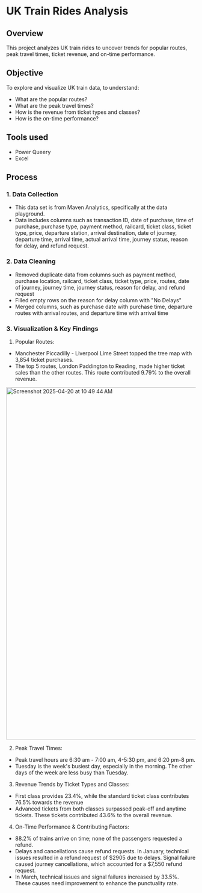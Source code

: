 # UK Train Rides Analysis

## Overview
This project analyzes UK train rides to uncover trends for popular routes, peak travel times, ticket revenue, and on-time performance.

## Objective
To explore and visualize UK train data, to understand:
- What are the popular routes?
- What are the peak travel times?
- How is the revenue from ticket types and classes?
- How is the on-time performance?

## Tools used
- Power Queery
- Excel
## Process

### 1. Data Collection
- This data set is from Maven Analytics, specifically at the data playground.
- Data includes columns such as transaction ID, date of purchase, time of purchase, purchase type, payment method, railcard, ticket class, ticket type, price, departure station, arrival destination, date of journey, departure time, arrival time, actual arrival time, journey status, reason for delay, and refund request.

### 2. Data Cleaning
- Removed duplicate data from columns such as payment method, purchase location, railcard, ticket class, ticket type, price, routes, date of journey, journey time, journey status, reason for delay, and refund request
- Filled empty rows on the reason for delay column with "No Delays"
- Merged columns, such as purchase date with purchase time, departure routes with arrival routes, and departure time with arrival time
### 3. Visualization & Key Findings
1. Popular Routes: 
* Manchester Piccadilly - Liverpool Lime Street topped the tree map with 3,854 ticket purchases. 
* The top 5 routes, London Paddington to Reading, made higher ticket sales than the other routes. This route contributed 9.79% to the overall revenue.
<img width="936" alt="Screenshot 2025-04-20 at 10 49 44 AM" src="https://github.com/user-attachments/assets/dec5d5b4-f3c2-4737-b3a5-ef2ff6c0a461" />

2. Peak Travel Times:
- Peak travel hours are 6:30 am - 7:00 am, 4-5:30 pm, and 6:20 pm-8 pm. 
- Tuesday is the week's busiest day, especially in the morning. The other days of the week are less busy than Tuesday.

3. Revenue Trends by Ticket Types and Classes:
- First class provides 23.4%, while the standard ticket class contributes 76.5% towards the revenue
- Advanced tickets from both classes surpassed peak-off and anytime tickets. These tickets contributed 43.6% to the overall revenue.

4. On-Time Performance & Contributing Factors:
- 88.2% of trains arrive on time; none of the passengers requested a refund.
- Delays and cancellations cause refund requests. In January, technical issues resulted in a refund request of $2905 due to delays. Signal failure caused journey cancellations, which accounted for a $7,550 refund request.
- In March, technical issues and signal failures increased by 33.5%. These causes need improvement to enhance the punctuality rate.
